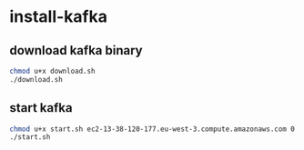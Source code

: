 # install-kafka

## download kafka binary

```bash
chmod u+x download.sh
./download.sh
```

## start kafka

```bash
chmod u+x start.sh ec2-13-38-120-177.eu-west-3.compute.amazonaws.com 0 ec2-13-38-120-177.eu-west-3.compute.amazonaws.com
./start.sh
```
